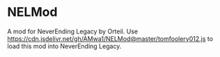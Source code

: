 # NELMod
A mod for NeverEnding Legacy by Orteil.
Use https://cdn.jsdelivr.net/gh/AMwa1/NELMod@master/tomfoolery012.js to load this mod into NeverEnding Legacy.
